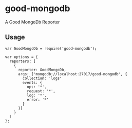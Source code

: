 # good-mongodb

A Good MongoDb Reporter

## Usage

```
var GoodMongoDb = require('good-mongodb');

var options = {
  reporters: [
    {
      reporter: GoodMongoDb,
      args: ['mongodb://localhost:27017/good-mongodb', {
        collection: 'logs'
        events: {
          ops: '*',
          request: '*',
          log: '*',
          error: '*'
        }
      }]
    }
  ]
};
```
